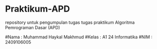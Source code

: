 # Praktikum-APD
repository untuk pengumpulan tugas tugas praktikum Algoritma Pemrograman Dasar (APD)

#Nama : Muhammad Haykal Makhmud
#Kelas : A1 24 Informatika
#NIM : 2409106005
